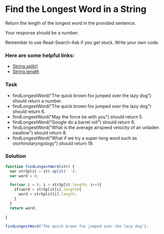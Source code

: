 # Find the Longest Word in a String

Return the length of the longest word in the provided sentence.

Your response should be a number.

Remember to use Read-Search-Ask if you get stuck. Write your own code.

### Here are some helpful links:

+ [String.split()](https://developer.mozilla.org/en-US/docs/Web/JavaScript/Reference/Global_Objects/String/split)
+ [String.length](https://developer.mozilla.org/en-US/docs/Web/JavaScript/Reference/Global_Objects/String/length)

### Task

+ findLongestWord("The quick brown fox jumped over the lazy dog") should return a number.
+ findLongestWord("The quick brown fox jumped over the lazy dog") should return 6.
+ findLongestWord("May the force be with you") should return 5.
+ findLongestWord("Google do a barrel roll") should return 6.
+ findLongestWord("What is the average airspeed velocity of an unladen swallow") should return 8.
+ findLongestWord("What if we try a super-long word such as otorhinolaryngology") should return 19.

### Solution

```javascript
function findLongestWord(str) {
  var strSplit = str.split(' ');
  var word = 0;

  for(var i = 0; i < strSplit.length; i++){
    if(word < strSplit[i].length){
      word = strSplit[i].length;
    }
  }
  return word;
  
}

findLongestWord("The quick brown fox jumped over the lazy dog");
```
